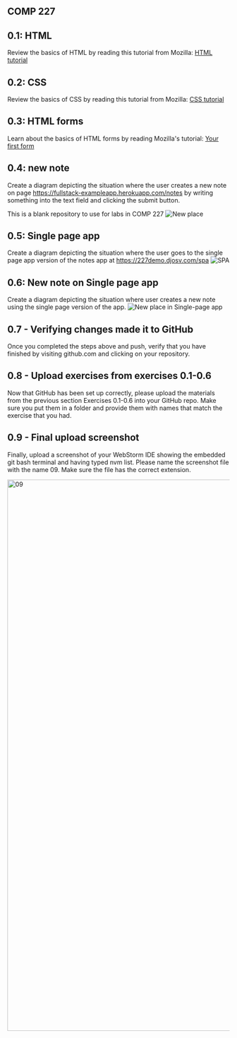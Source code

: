 ## COMP 227
## 0.1: HTML

Review the basics of HTML by reading this tutorial from Mozilla: [HTML tutorial](https://developer.mozilla.org/en-US/docs/Learn/Getting_started_with_the_web/HTML_basics)

## 0.2: CSS

Review the basics of CSS by reading this tutorial from Mozilla: [CSS tutorial](https://developer.mozilla.org/en-US/docs/Learn/Getting_started_with_the_web/CSS_basics)

## 0.3: HTML forms

Learn about the basics of HTML forms by reading Mozilla's tutorial: [Your first form](https://developer.mozilla.org/en-US/docs/Learn/Forms/Your_first_form)

## 0.4: new note

Create a diagram depicting the situation where the user creates a new note on page https://fullstack-exampleapp.herokuapp.com/notes by writing something into the text field and clicking the submit button.

This is a blank repository to use for labs in COMP 227
![New place](https://github.com/comp227/lab0-Edward1217/assets/105898060/4bfdf7d0-9567-482b-8081-3f36a3f683ff)
## 0.5: Single page app

Create a diagram depicting the situation where the user goes to the single page app version of the notes app at https://227demo.djosv.com/spa
![SPA](https://github.com/comp227/lab0-Edward1217/assets/105898060/46786500-3284-473b-a6d3-0a3b5d29abe5)

## 0.6: New note on Single page app

Create a diagram depicting the situation where user creates a new note using the single page version of the app.
![New place in Single-page app](https://github.com/comp227/lab0-Edward1217/assets/105898060/f825a3e2-309b-4bb3-bb73-eb16d5533e6e)

## 0.7 - Verifying changes made it to GitHub
Once you completed the steps above and push, verify that you have finished by visiting github.com and clicking on your repository.

## 0.8 - Upload exercises from exercises 0.1-0.6
Now that GitHub has been set up correctly, please upload the materials from the previous section Exercises 0.1-0.6 into your GitHub repo. Make sure you put them in a folder and provide them with names that match the exercise that you had.

## 0.9 - Final upload screenshot
Finally, upload a screenshot of your WebStorm IDE showing the embedded git bash terminal and having typed nvm list. Please name the screenshot file with the name 09. Make sure the file has the correct extension.

<img width="1250" alt="09" src="https://github.com/comp227/lab0-Edward1217/assets/105898060/413df861-cd78-473c-bd75-de39bcebfbe7">

